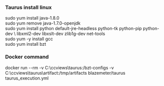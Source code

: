  ### Taurus install linux
 
 sudo yum install java-1.8.0  
 sudo yum remove java-1.7.0-openjdk  
 sudo yum install python default-jre-headless python-tk python-pip python-dev \ libxml2-dev libxslt-dev zlib1g-dev net-tools  
 sudo yum -y install gcc  
 sudo yum install bzt  


### Docker command
docker run --rm -v C:\ccviews\taurus:/bzt-configs -v C:\ccviews\taurus\artifact:/tmp/artifacts blazemeter/taurus taurus_execution.yml
